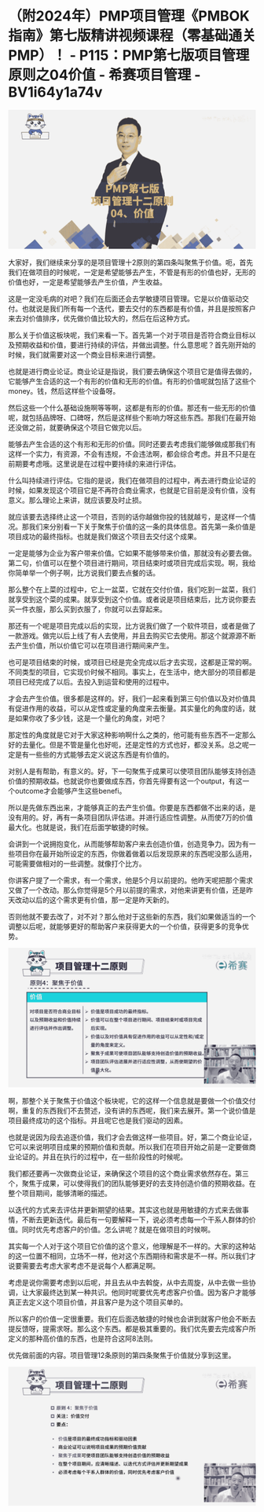 # （附2024年）PMP项目管理《PMBOK指南》第七版精讲视频课程（零基础通关PMP）！ - P115：PMP第七版项目管理原则之04价值 - 希赛项目管理 - BV1i64y1a74v

![](img/28e61533652d1c3295b33c7661631ad2_0.png)

大家好，我们继续来分享的是项目管理十2原则的第四条叫聚焦于价值。呃，首先我们在做项目的时候呢，一定是希望能够去产生，不管是有形的价值也好，无形的价值也好，一定是希望能够去产生价值，产生收益。

这是一定没毛病的对吧？我们在后面还会去学敏捷项目管理。它是以价值驱动交付。也就说是我们所有每一个迭代，要去交付的东西都是有价值，并且是按照客户来去对价值排序，优先做价值比较大的，然后在后这种方式。

那么关于价值这板块呢，我们来看一下。首先第一个对于项目是否符合商业目标以及预期收益和价值，要进行持续的评估，并做出调整。什么意思呢？首先刚开始的时候，我们就需要对这一个商业目标来进行调整。

也就是进行商业论证。商业论证是指说，我们要去确保这个项目它是值得去做的，它能够产生合适的这一个有形的价值和无形的价值。有形的价值呢就包括了这些个money。钱，然后这样些个设备呀。

然后这些一个什么基础设施啊等等啊，这都是有形的价值。那还有一些无形的价值呢，就包括品牌呀、口碑呀，然后是这样些个影响力呀这些东西。那我们在最开始还没做之前，就要确保这个项目它做完以后。

能够去产生合适的这个有形和无形的价值。同时还要去考虑我们能够做成那我们有这样一个实力，有资源，不会有违规，不会违法啊，都会综合考虑。并且不只是在前期要考虑哦。这里说是在过程中要持续的来进行评估。

什么叫持续进行评估。它指的是说，我们在做项目的过程中，再去进行商业论证的时候，如果发现这个项目它是不再符合商业需求，也就是它目前是没有价值，没有意义。那么理论上来讲，就应该要及时止损。

就应该要去选择终止这一个项目，否则的话你越做你投的钱就越亏，是这样一个情况。那我们来分别看一下关于聚焦于价值的这一条的具体信息。首先第一条价值是项目成功的最终指标。也就是我们做这个项目去交付这个成果。

一定是能够为企业为客户带来价值。它如果不能够带来价值，那就没有必要去做。第二句，价值可以在整个项目进行期间，项目结束时或项目完成后实现。啊，我给你简单举一个例子啊，比方说我们要去点餐的话。

那么整个在上菜的过程中，它上一盆菜，它就在交付价值，我们吃到一盆菜，我们就享受到这个菜的成果。就享受到这个价值。或者说是项目结束后，比方说你要去买一件衣服，那么买到衣服了，你就可以去穿起来。

那还有一个呢是项目完成以后的实现，比方说我们做了一个软件项目，或者是做了一款游戏。做完以后上线了有人去使用，并且去购买它去使用。那这个就源源不断去产生价值，所以价值它可以在项目进行期间来产生。

也可是项目结束的时候，或项目已经是完全完成以后才去实现，这都是正常的啊。不同类型的项目，它实现价时候不相同。事实上，在生活中，绝大部分的项目都是项目已经完成了以后。去投入到运营和使用的过程中。

才会去产生价值。很多都是这样的。好，我们一起来看到第三句价值以及对价值具有促进作用的收益，可以从定性或定量的角度来去衡量。其实量化的角度的话，就是如果你收了多少钱，这是一个量化的角度，对吧？

那定性的角度就是它对于大家这种影响啊什么之类的，他可能有些东西不一定那么好的去量化。但是不管是量化也好呃，还是定性的方式也好，都没关系。总之呢一定是有一些些的方式能够去定义说这东西是有价值的。

对别人是有帮助，有意义的。好，下一句聚焦于成果可以使项目团队能够支持创造价值的预期收益。也就说你也要做成东西，你首先得要有这一个output，有这一个outcome才会能够产生这些benefi。

所以是先做东西出来，才能够真正的去产生价值。你要是东西都做不出来的话，是没有用的。好，再有一条项目团队评估进。并进行适应性调整。从而使7万的价值最大化。也就是说，我们在后面学敏捷的时候。

会讲到一个说拥抱变化，从而能够帮助客户来去创造价值，创造竞争力。因为有一些项目你在最开始所设定的东西，你做着做着以后发现原来的东西呢没那么适用，可能需要做相对的一些调整。就像打个比方。

你讲客户提了一个需求，有一个需求，他是5个月以前提的。他昨天呢把那个需求又做了一个改动。那么你觉得是5个月以前提的需求，对他来讲更有价值，还是昨天改动以后的这个需求更有价值，那一定是昨天新的。

否则他就不要去改了，对不对？那么他对于这些新的东西，我们如果做适当的一个调整以后呢，就能够更好的帮助客户来获得更大的一个价值，获得更多的竞争优势。



![](img/28e61533652d1c3295b33c7661631ad2_2.png)

啊，那整个关于聚焦于价值这个板块呢，它的这样一个信息就是要做一个价值交付啊，重复的东西我们不去赘述，没有讲的东西呢，我们来去展开。第一个说价值是项目最终成功的这个指标。并且呢它也是我们驱动的因素。

也就是说因为段去追逐价值，我们才会去做这样一些项目。好，第二个商业论证，它可以来说明项目成果的预期价值和贡献。所以我们在项目开始之前是一定要做商业论证的。并且在执行的过程中，在一些阶段性的时候呢。

我们都还要再一次做商业论证，来确保这个项目的这个商业需求依然存在。第三个，聚焦于成果，可以使得我们的团队能够更好的去支持创造价值的预期收益。在整个项目期间，能够清晰的描述。

以迭代的方式来去评估并更新期望的结果。其实这也就是用敏捷的方式来去做事情，不断去更新迭代。最后有一句要解释一下，说必须考虑每一个干系人群体的价值。同时优先考虑客户的价值。怎么讲呢？就是在做项目的时候啊。

其实每一个人对于这个项目它价值的这个意义，他理解是不一样的。大家的这种站的这一位置不相同，立场不一样，他对这个东西期待和需求是不一样。所以我们才说要需要去考虑大家考虑不是说每个人都满足啊。

考虑是说你需要考虑到以后呢，并且去从中去斡旋，从中去周旋，从中去做一些协调，让大家最终达到某一种共识。他同时呢要优先考虑客户价值。因为客户才能够真正去定义这个项目价值，并且客户是为这个项目买单的。

所以客户的价值一定很重要。我们在后面选敏捷的时候也会讲到就客户他会不断去提反馈呀，提需求呀。那么这个东西。都是极其重要的。我们优先要去完成客户所定义的那种高价值的东西，也是符合这阿8法则。

优先做前面的内容。项目管理12条原则的第四条聚焦于价值就分享到这里。

![](img/28e61533652d1c3295b33c7661631ad2_4.png)